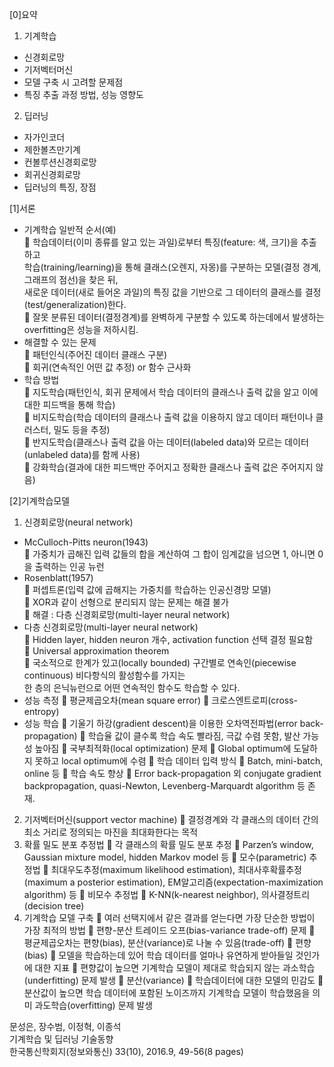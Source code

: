 [0]요약   
1. 기계학습
- 신경회로망
- 기저벡터머신   
- 모델 구축 시 고려할 문제점   
- 특징 추출 과정 방법, 성능 영향도   
2. 딥러닝
- 자가인코더
- 제한볼츠만기계
- 컨볼루션신경회로망
- 회귀신경회로망
- 딥러닝의 특징, 장점


[1]서론
* 기계학습 일반적 순서(예)   
	학습데이터(이미 종류를 알고 있는 과일)로부터 특징(feature: 색, 크기)을 추출하고       
학습(training/learning)을 통해 클래스(오렌지, 자몽)를 구분하는 모델(결정 경계, 그래프의 점선)을 찾은 뒤,     
새로운 데이터(새로 들어온 과일)의 특징 값을 기반으로 그 데이터의 클래스를 결정(test/generalization)한다.     
	잘못 분류된 데이터(결정경계)를 완벽하게 구분할 수 있도록 하는데에서 발생하는 overfitting은 성능을 저하시킴.      
* 해결할 수 있는 문제   
	패턴인식(주어진 데이터 클래스 구분)   
	회귀(연속적인 어떤 값 추정) or 함수 근사화   
* 학습 방법   
	지도학습(패턴인식, 회귀 문제에서 학습 데이터의 클래스나 출력 값을 알고 이에 대한 피드백을 통해 학습)   
	비지도학습(학습 데이터의 클래스나 출력 값을 이용하지 않고 데이터 패턴이나 클러스터, 밀도 등을 추정)   
	반지도학습(클래스나 출력 값을 아는 데이터(labeled data)와 모르는 데이터(unlabeled data)를 함께 사용)   
	강화학습(결과에 대한 피드백만 주어지고 정확한 클래스나 출력 값은 주어지지 않음)   

[2]기계학습모델   
1. 신경회로망(neural network)    
*	McCulloch-Pitts neuron(1943)   
   가중치가 곱해진 입력 값들의 합을 계산하여 그 합이 임계값을 넘으면 1, 아니면 0을 출력하는 인공 뉴런   
*	Rosenblatt(1957)   
  	퍼셉트론(입력 값에 곱해지는 가중치를 학습하는 인공신경망 모델)   
  	XOR과 같이 선형으로 분리되지 않는 문제는 해결 불가   
  	해결 : 다층 신경회로망(multi-layer neural network)    
*	다층 신경회로망(multi-layer neural network)   
  	Hidden layer, hidden neuron 개수, activation function 선택 결정 필요함   
  	Universal approximation theorem         
    	국소적으로 한계가 있고(locally bounded) 구간별로 연속인(piecewise continuous) 비다항식의 활성함수를 가지는    
    한 층의 은닉뉴런으로 어떤 연속적인 함수도 학습할 수 있다.   
*	성능 측정
	평균제곱오차(mean square error)
	크로스엔트로피(cross-entropy)
*	성능 학습
  	기울기 하강(gradient descent)을 이용한 오차역전파법(error back-propagation)
  	학습율 값이 클수록 학습 속도 빨라짐, 극값 수렴 못함, 발산 가능성 높아짐
  	국부최적화(local optimization) 문제
  	Global optimum에 도달하지 못하고 local optimum에 수렴
  	학습 데이터 입력 방식
  	Batch, mini-batch, online 등
  	학습 속도 향상
  	Error back-propagation 외 conjugate gradient backpropagation, quasi-Newton, Levenberg-Marquardt algorithm 등 존재.
2. 기저벡터머신(support vector machine)
	결정경계와 각 클래스의 데이터 간의 최소 거리로 정의되는 마진을 최대화한다는 목적
3. 확률 밀도 분포 추정법
	각 클래스의 확률 밀도 분포 추정
	Parzen’s window, Gaussian mixture model, hidden Markov model 등
	모수(parametric) 추정법
	최대우도추정(maximum likelihood estimation), 최대사후확률추정(maximum a posterior estimation), EM알고리즘(expectation-maximization algorithm) 등
	비모수 추정법
	K-NN(k-nearest neighbor), 의사결정트리(decision tree)
4. 기계학습 모델 구축
	여러 선택지에서 같은 결과를 얻는다면 가장 단순한 방법이 가장 최적의 방법
	편향-분산 트레이드 오프(bias-variance trade-off) 문제
	평균제곱오차는 편향(bias), 분산(variance)로 나눌 수 있음(trade-off)
	편향(bias)
	모델을 학습하는데 있어 학습 데이터를 얼마나 유연하게 받아들일 것인가에 대한 지표
	편향값이 높으면 기계학습 모델이 제대로 학습되지 않는 과소학습(underfitting) 문제 발생
	분산(variance)
	학습데이터에 대한 모델의 민감도
	분산값이 높으면 학습 데이터에 포함된 노이즈까지 기계학습 모델이 학습했음을 의미 과도학습(overfitting) 문제 발생







문성은, 장수범, 이정혁, 이종석   
기계학습 및 딥러닝 기술동향   
한국통신학회지(정보와통신) 33(10), 2016.9, 49-56(8 pages)   
